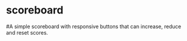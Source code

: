 # scoreboard
#A simple scoreboard with responsive buttons that can increase, reduce and reset scores.
